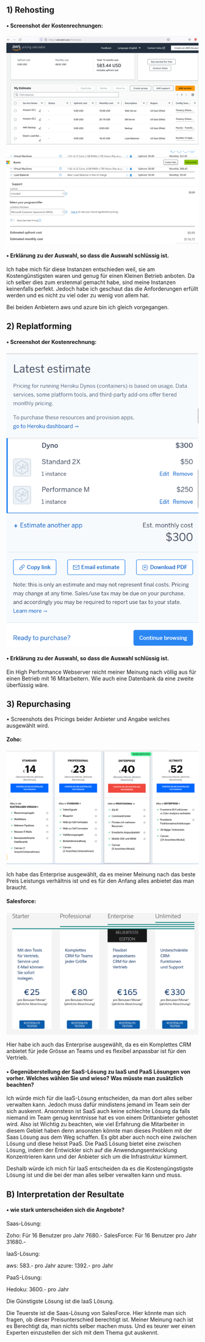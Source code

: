 
## 1) Rehosting

#### • Screenshot der Kostenrechnungen:

![Alt text](KN07.png)

![Alt text](image.png)

#### • Erklärung zu der Auswahl, so dass die Auswahl schlüssig ist.

Ich habe mich für diese Instanzen entschieden weil, sie am Kostengünstigsten waren und genug für einen Kleinen Betrieb anboten. Da ich selber dies zum erstenmal gemacht habe, sind meine Instanzen keinenfalls perfekt. Jedoch habe ich geschaut das die Anforderungen erfüllt werden und es nicht zu viel oder zu wenig von allem hat.

Bei beiden Anbietern aws und azure bin ich gleich vorgegangen.

## 2) Replatforming

#### • Screenshot der Kostenrechnung:

![Alt text](KN07_heroku.png)

#### • Erklärung zu der Auswahl, so dass die Auswahl schlüssig ist.

Ein High Performance Webserver reicht meiner Meinung nach völlig aus für einen Betrieb mit 16 Mitarbeitern. Wie auch eine Datenbank da eine zweite überfüssig wäre.


## 3) Repurchasing

• Screenshots des Pricings beider Anbieter und Angabe welches ausgewählt wird.

#### Zoho:

![Alt text](KN07_zohoCRMreal.png)

Ich habe das Enterprise ausgewählt, da es meiner Meinung nach das beste Preis Leistungs verhältnis ist und es für den Anfang alles anbietet das man braucht.

#### Salesforce:

![Alt text](KN07_salesforce.png)

Hier habe ich auch das Enterprise ausgewählt, da es ein Komplettes CRM
anbietet für jede Grösse an Teams und es flexibel anpassbar ist für den Vertrieb.

#### • Gegenüberstellung der SaaS-Lösung zu IaaS und PaaS Lösungen von vorher. Welches wählen Sie und wieso? Was müsste man zusätzlich beachten?

Ich würde mich für die IaaS-Lösung entscheiden, da man dort alles selber verwalten kann. Jedoch muss dafür mindistens jemand im Team sein der sich auskennt. Ansonstesn ist SaaS auch keine schlechte Lösung da falls niemand im Team genug kenntnisse hat es von einem Drittanbieter gehostet wird. Also ist Wichtig zu beachten, wie viel Erfahrung die Mitarbeiter in diesem Gebiet haben denn ansonsten könnte man dieses Problem mit der Saas Lösung aus dem Weg schaffen. Es gibt aber auch noch eine zwischen Lösung und diese heisst PaaS. Die PaaS Lösung bietet eine zwischen Lösung, indem der Entwickler sich auf die Anwendungsentwicklung Konzentrieren kann und der Anbieter sich um die Infrastruktur kümmert.

Deshalb würde ich mich für IaaS entscheiden da es die Kostengüngstigste Lösung ist und die bei der man alles selber verwalten kann und muss.


## B) Interpretation der Resultate

#### • wie stark unterscheiden sich die Angebote?

Saas-Lösung:

Zoho: Für 16 Benutzer pro Jahr 7680.-
SalesForce: Für 16 Benutzer pro Jahr 31680.-

IaaS-Lösung:

aws: 583.- pro Jahr
azure: 1392.- pro Jahr

PaaS-Lösung:

Hedoku: 3600.- pro Jahr

Die Günstigste Lösung ist die IaaS Lösung.


Die Teuerste ist die Saas-Lösung von SalesForce. Hier könnte man sich fragen, ob dieser Preisunterschied berechtigt ist. Meiner Meinung nach ist es Berechtigt da, man nichts selber machen muss. Und es teurer wer einen Experten einzustellen der sich mit dem Thema gut auskennt.


